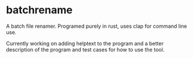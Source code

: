 # batchrename
A batch file renamer. Programed purely in rust, uses clap for command line use.

Currently working on adding helptext to the program and a better description of the program and test cases for how to use the tool.
